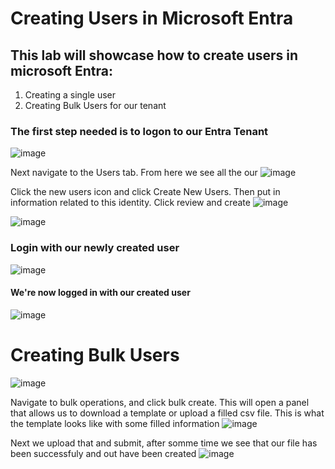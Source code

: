 # Creating Users in Microsoft Entra

## This lab will showcase how to create users in microsoft Entra:
1. Creating a single user
2. Creating Bulk Users for our tenant

### The first step needed is to logon to our Entra Tenant
![image](https://github.com/user-attachments/assets/fa09c539-d518-4950-b0b7-c1c61a2983e7)

Next navigate to the Users tab. From here we see all the our
![image](https://github.com/user-attachments/assets/8d0a44a8-99c7-4c71-a8bd-62004dfade1c)

Click the new users icon and click Create New Users. Then put in information related to this identity. Click review and create 
![image](https://github.com/user-attachments/assets/cf77a7c5-1c7e-4d67-a0fa-9f0561d2bbe5)

![image](https://github.com/user-attachments/assets/6f8721e1-b7d7-4202-bfbb-74c3510cf58b)

### Login with our newly created user
![image](https://github.com/user-attachments/assets/16b35ac9-a714-4edf-b792-e9941c0b6722)


#### We're now logged in with our created user
![image](https://github.com/user-attachments/assets/955306e8-4824-4d3e-a70f-747895523b53)

# Creating Bulk Users
![image](https://github.com/user-attachments/assets/4b748b04-d11a-42d9-bf0d-e8bba4ea2191)

Navigate to bulk operations, and click bulk create. This will open a panel that allows us to download a template or upload a filled csv file.
This is what the template looks like with some filled information
![image](https://github.com/user-attachments/assets/9a236024-e8e8-4629-9ab4-47d89cd71bb6)

Next we upload that and submit, after somme time we see that our file has been successfuly and out have been created
![image](https://github.com/user-attachments/assets/2cc46c72-ee56-4e5f-8001-146759773da7)








